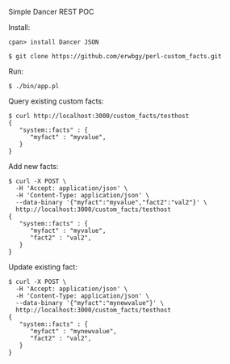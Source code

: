 Simple Dancer REST POC

Install:

    cpan> install Dancer JSON

    $ git clone https://github.com/erwbgy/perl-custom_facts.git

Run:

    $ ./bin/app.pl

Query existing custom facts:

    $ curl http://localhost:3000/custom_facts/testhost
    {
       "system::facts" : {
          "myfact" : "myvalue",
       }
    }

Add new facts:

    $ curl -X POST \
      -H 'Accept: application/json' \
      -H 'Content-Type: application/json' \
      --data-binary '{"myfact":"myvalue","fact2":"val2"}' \
      http://localhost:3000/custom_facts/testhost
    {
       "system::facts" : {
          "myfact" : "myvalue",
          "fact2" : "val2",
       }
    }

Update existing fact:

    $ curl -X POST \
      -H 'Accept: application/json' \
      -H 'Content-Type: application/json' \
      --data-binary '{"myfact":"mynewvalue"}' \
      http://localhost:3000/custom_facts/testhost
    {
       "system::facts" : {
          "myfact" : "mynewvalue",
          "fact2" : "val2",
       }
    }

